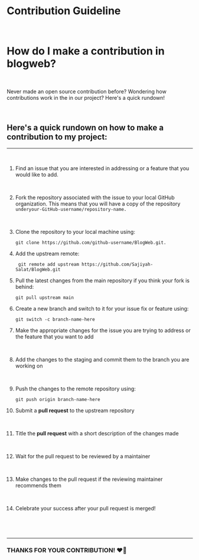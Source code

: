 # Contribution Guideline

<br>

# How do I make a contribution in blogweb?

<br>

Never made an open source contribution before? Wondering how contributions work in the in our project? Here's a quick rundown!

<br>

## **Here's a quick rundown on how to make a contribution to my project:**

---

<br>

1. Find an issue that you are interested in addressing or a feature that you would like to add.

   <br>

2. Fork the repository associated with the issue to your local GitHub organization. This means that you will have a copy of the repository `underyour-GitHub-username/repository-name.`

   <br>

3. Clone the repository to your local machine using:

   ```
   git clone https://github.com/github-username/BlogWeb.git.
   ```

4. Add the upstream remote:

   ```
    git remote add upstream https://github.com/Sajiyah-Salat/BlogWeb.git
   ```

5. Pull the latest changes from the main repository if you think your fork is behind:

   ```
   git pull upstream main
   ```

6. Create a new branch and switch to it for your issue fix or feature using:

   ```
   git switch -c branch-name-here
   ```

7. Make the appropriate changes for the issue you are trying to address or the feature that you want to add

   <br>

8. Add the changes to the staging and commit them to the branch you are working on

   <br>

9. Push the changes to the remote repository using:

   ```
   git push origin branch-name-here
   ```

10. Submit a **pull request** to the upstream repository

   <br>

11. Title the **pull request** with a short description of the changes made

   <br>

12. Wait for the pull request to be reviewed by a maintainer

   <br>

13. Make changes to the pull request if the reviewing maintainer recommends them

   <br>

14. Celebrate your success after your pull request is merged!

## <br>

---

### THANKS FOR YOUR CONTRIBUTION! ❤️🌟
